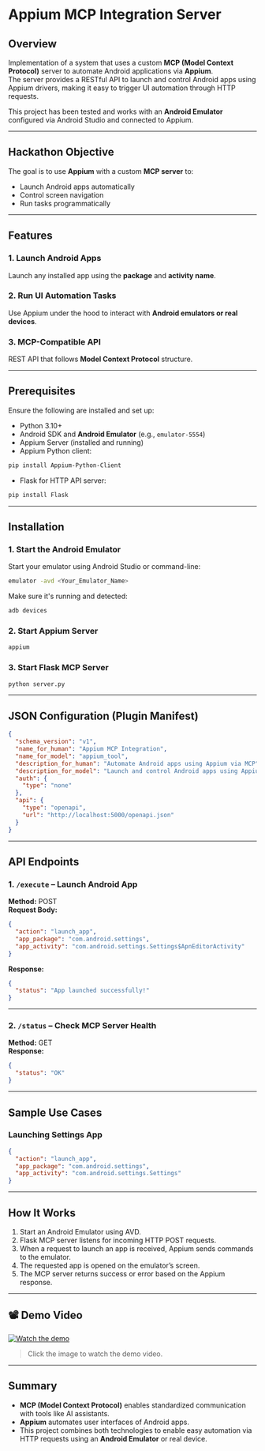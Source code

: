 # **Appium MCP Integration Server**

## Overview

Implementation of a system that uses a custom **MCP (Model Context Protocol)** server to automate Android applications via **Appium**.  
The server provides a RESTful API to launch and control Android apps using Appium drivers, making it easy to trigger UI automation through HTTP requests.

This project has been tested and works with an **Android Emulator** configured via Android Studio and connected to Appium.

---

## Hackathon Objective

The goal is to use **Appium** with a custom **MCP server** to:

- Launch Android apps automatically  
- Control screen navigation  
- Run tasks programmatically  

---

## Features

### 1. Launch Android Apps  
Launch any installed app using the **package** and **activity name**.

### 2. Run UI Automation Tasks  
Use Appium under the hood to interact with **Android emulators or real devices**.

### 3. MCP-Compatible API  
REST API that follows **Model Context Protocol** structure.

---

## Prerequisites

Ensure the following are installed and set up:

- Python 3.10+
- Android SDK and **Android Emulator** (e.g., `emulator-5554`)
- Appium Server (installed and running)
- Appium Python client:

```bash
pip install Appium-Python-Client
```

- Flask for HTTP API server:

```bash
pip install Flask
```

---

## Installation

### 1. Start the Android Emulator

Start your emulator using Android Studio or command-line:

```bash
emulator -avd <Your_Emulator_Name>
```

Make sure it's running and detected:

```bash
adb devices
```

### 2. Start Appium Server

```bash
appium 
```

### 3. Start Flask MCP Server

```bash
python server.py
```

---

## JSON Configuration (Plugin Manifest)

```json
{
  "schema_version": "v1",
  "name_for_human": "Appium MCP Integration",
  "name_for_model": "appium_tool",
  "description_for_human": "Automate Android apps using Appium via MCP",
  "description_for_model": "Launch and control Android apps using Appium. Use this to test UI or perform automated tasks.",
  "auth": {
    "type": "none"
  },
  "api": {
    "type": "openapi",
    "url": "http://localhost:5000/openapi.json"
  }
}
```

---

## API Endpoints

### 1. `/execute` – Launch Android App

**Method:** POST  
**Request Body:**

```json
{
  "action": "launch_app",
  "app_package": "com.android.settings",
  "app_activity": "com.android.settings.Settings$ApnEditorActivity"
}
```

**Response:**

```json
{
  "status": "App launched successfully!"
}
```

---

### 2. `/status` – Check MCP Server Health

**Method:** GET  
**Response:**

```json
{
  "status": "OK"
}
```

---

## Sample Use Cases

### Launching Settings App

```json
{
  "action": "launch_app",
  "app_package": "com.android.settings",
  "app_activity": "com.android.settings.Settings"
}
```

---

## How It Works

1. Start an Android Emulator using AVD.  
2. Flask MCP server listens for incoming HTTP POST requests.  
3. When a request to launch an app is received, Appium sends commands to the emulator.  
4. The requested app is opened on the emulator’s screen.  
5. The MCP server returns success or error based on the Appium response.  

---

## 📽️ Demo Video

[![Watch the demo](image/image.png)](https://drive.google.com/file/d/1Pky4pNKcsqtzcDqBtIhbmr_8uR0QKFT8/view?usp=sharing)

> Click the image to watch the demo video.


---

## Summary

- **MCP (Model Context Protocol)** enables standardized communication with tools like AI assistants.  
- **Appium** automates user interfaces of Android apps.  
- This project combines both technologies to enable easy automation via HTTP requests using an **Android Emulator** or real device.



